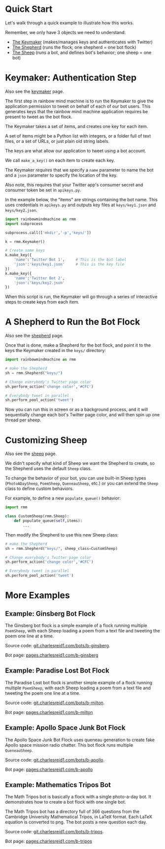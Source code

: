 # Quick Start

Let's walk through a quick example to illustrate
how this works.

Remember, we only have 3 objects we need to understand:

* [The Keymaker](keymaker.md) (makes/manages keys and authenticates with Twitter)
* [The Shepherd](shepherd.md) (runs the flock; one shepherd = one bot flock)
* [The Sheep](sheep.md) (runs a bot, and defines bot's behavior; one sheep = one bot)

# Keymaker: Authentication Step

Also see the [keymaker](keymaker.md) page.

The first step in rainbow mind machine is to run the Keymaker
to give the application permission to tweet on behalf of 
each of our bot users. This generates keys that the 
rainbow mind machine application requires be present 
to tweet as the bot flock.

The Keymaker takes a set of items, and creates
one key for each item. 

A set of items might be 
a Python list with integers, or a folder full of 
text files, or a set of URLs, or just plain old 
string labels.

The keys are what allow our application to tweet 
using a bot account. 

We call `make_a_key()` on each item to create each key.

The Keymaker _requires_ that we specify
a `name` parameter to name the bot and a `json` parameter
to specify the location of the key.

Also note, this requires that your Twitter app's 
consumer secret and consumer token be set 
in `apikeys.py`.

In the example below, the "items" are strings containing the bot name.
This uses credentials in `apikeys.py` and outputs key files
at `keys/key1.json` and `keys/key2.json`.

```python
import rainbowmindmachine as rmm
import subprocess

subprocess.call(['mkdir','-p','keys/'])

k = rmm.Keymaker()

# Create some keys
k.make_key({
    'name':'Twitter Bot 1',     # This is the bot label
    'json':'keys/key1.json'     # This is the key file
})
k.make_key({
    'name':'Twitter Bot 2',
    'json':'keys/key2.json'
})
```

When this script is run, the Keymaker will 
go through a series of interactive steps 
to create keys from each item.

# A Shepherd to Run the Bot Flock

Also see the [shepherd](shepherd.md) page.

Once that is done, make a Shepherd for the bot flock,
and point it to the keys the Keymaker created 
in the `keys/` directory:

```python
import rainbowmindmachine as rmm

# make the Shepherd
sh = rmm.Shepherd("keys/")

# Change everybody's Twitter page color
sh.perform_action('change color','#CFC')

# Everybody tweet in parallel
sh.perform_pool_action('tweet')
```

Now you can run this in screen or as a background process,
and it will sequentially change each bot's 
Twitter page color, and will then spin up
one thread per sheep.

# Customizing Sheep

Also see the [sheep](sheep.md) page.

We didn't specify what kind of Sheep we want 
the Shepherd to create, so the Shepherd uses
the default `Sheep` class.

To change the behavior of your bot,
you can use built-in Sheep types
(`PhotoADaySheep`, `PoemSheep`, 
`QueneauSheep`, etc.) 
or you can extend the `Sheep` class
to define custom behaviors. 

For example,
to define a new `populate_queue()` 
behavior:

```python
import rmm 

class CustomSheep(rmm.Sheep):
    def populate_queue(self,items):
        ...
```

Then modify the Shepherd to use this 
new Sheep class:

```python
# make the Shepherd
sh = rmm.Shepherd("keys/", sheep_class=CustomSheep)

# Change everybody's Twitter page color
sh.perform_action('change color','#CFC')

# Everybody tweet in parallel
sh.perform_pool_action('tweet')
```

# More Examples

## Example: Ginsberg Bot Flock

The Ginsberg bot flock is a simple example of 
a flock running multiple `PoemSheep`, with 
each Sheep loading a poem from a text file 
and tweeting the poem one line at a time.

Source code: [git.charlesreid1.com/bots/b-ginsberg](https://git.charlesreid1.com/bots/b-ginsberg).

Bot page: [pages.charlesreid1.com/b-ginsberg](https://pages.charlesreid1.com/b-ginsberg)

## Example: Paradise Lost Bot Flock

The Paradise Lost bot flock is another simple example 
of a flock running multiple `PoemSheep`, with 
each Sheep loading a poem from a text file 
and tweeting the poem one line at a time.

Source code: [git.charlesreid1.com/bots/b-milton](https://git.charlesreid1.com/bots/b-milton).

Bot page: [pages.charlesreid1.com/b-milton](https://pages.charlesreid1.com/b-milton)

## Example: Apollo Space Junk Bot Flock

The Apollo Space Junk Bot Flock uses queneau generation
to create fake Apollo space mission radio chatter.
This bot flock runs multiple `QueneauSheep`.

Source code: [git.charlesreid1.com/bots/b-apollo](https://git.charlesreid1.com/bots/b-apollo).

Bot page: [pages.charlesreid1.com/b-apollo](https://pages.charlesreid1.com/b-apollo)

## Example: Mathematics Tripos Bot

The Math Tripos bot is basically a flock with a single photo-a-day bot.
It demonstrates how to create a bot flock with one single bot.

The Math Tripos bot has a directory full of 366 questions 
from the Cambridge University Mathematical Tripos,
in LaTeX format. Each LaTeX equation is converted to png.
The bot posts a new question each day.

Source code: [git.charlesreid1.com/bots/b-tripos](https://git.charlesreid1.com/bots/b-tripos).

Bot page: [pages.charlesreid1.com/b-tripos](https://pages.charlesreid1.com/b-tripos)


